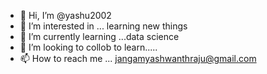 - 👋 Hi, I’m @yashu2002
- 👀 I’m interested in ... learning new things
- 🌱 I’m currently learning ...data science
- 💞️ I’m looking to collob to learn.....
- 📫 How to reach me ... jangamyashwanthraju@gmail.com

<!---
yashu2002/yashu2002 is a ✨ special ✨ repository because its `README.md` (this file) appears on your GitHub profile.
You can click the Preview link to take a look at your changes.
--->
